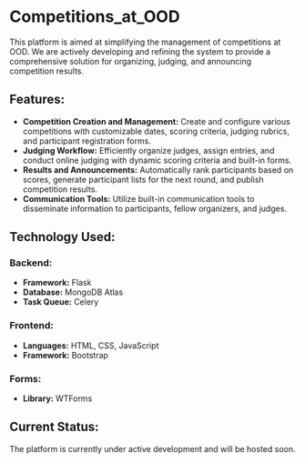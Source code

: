 # Competitions_at_OOD
This platform is aimed at simplifying the management of competitions at OOD. We are actively developing and refining the system to provide a comprehensive solution for organizing, judging, and announcing competition results.

## Features:

- **Competition Creation and Management:** Create and configure various competitions with customizable dates, scoring criteria, judging rubrics, and participant registration forms.
- **Judging Workflow:** Efficiently organize judges, assign entries, and conduct online judging with dynamic scoring criteria and built-in forms.
- **Results and Announcements:** Automatically rank participants based on scores, generate participant lists for the next round, and publish competition results. 
- **Communication Tools:** Utilize built-in communication tools to disseminate information to participants, fellow organizers, and judges. 

## Technology Used:

### Backend:
- **Framework:** Flask
- **Database:** MongoDB Atlas
- **Task Queue:** Celery

### Frontend:
- **Languages:** HTML, CSS, JavaScript
- **Framework:** Bootstrap

### Forms:
- **Library:** WTForms

## Current Status:
The platform is currently under active development and will be hosted soon. 
